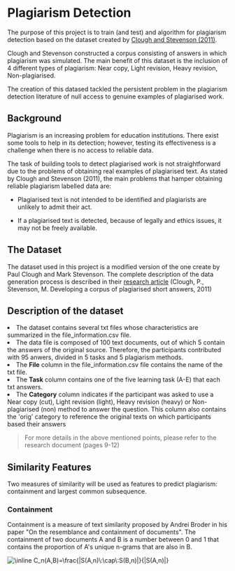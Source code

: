 # Plagiarism Detection

The purpose of this project is to train (and test) and algorithm for plagiarism detection based on the dataset created by [Clough and Stevenson (2011)](https://link.springer.com/article/10.1007/s10579-009-9112-1).

Clough and Stevenson constructed a corpus consisting of answers in which plagiarism was simulated. The main benefit of this dataset is the inclusion of 4 different types of plagiarism: Near copy, Light revision, Heavy revision, Non-plagiarised. 

The creation of this datased tackled the persistent problem in the plagiarism detection literature of null access to genuine examples of plagiarised work.

## Background

Plagiarism is an increasing problem for education institutions.  There exist some tools to help in its detection; however, testing its effectiveness is a challenge when there is no access to reliable data.

The task of building tools to detect plagiarised work is not straightforward due to the problems of obtaining real examples of plagiarised text. As stated by Clough and Stevenson (2011), the main problems that hamper obtaining reliable plagiarism labelled data are:
* Plagiarised text is not intended to be identified and plagiarists are unlikely to admit their act.

* If a plagiarised text is detected, because of legally and ethics issues, it may not be freely available.

## The Dataset

The dataset used in this project is a modified version of the one create by Paul Clough and Mark Stevenson. The complete description of the data generation process is described in their [research article](https://link.springer.com/article/10.1007/s10579-009-9112-1) (Clough, P., Stevenson, M. Developing a corpus of plagiarised short answers, 2011)

## Description of the dataset

<li> The dataset contains several txt files whose characteristics are summarized in the file_information.csv file. </li>
<li> The data file is composed of 100 text documents, out of which 5 contain the answers of the original source. Therefore, the participants contributed with 95 anwers, divided in 5 tasks and 5 plagiarism methods. </li>
<li> The <b>File</b> column in the file_information.csv file contains the name of the txt file. </li>
<li> The <b>Task</b> column contains one of the five learning task (A-E) that each txt answers. </li>
<li> The <b>Category</b> column indicates if the participant was asked to use a Near copy (cut), Light revision (light), Heavy revision (heavy) or Non-plagiarised (non) method to answer the question. This column also contains the 'orig' category to reference the original texts on which participants based their answers</li>

>For more details in the above mentioned points, please refer to the research document (pages 9-12)

## Similarity Features

Two measures of similarity will be used as features to predict plagiarism: containment and largest common subsequence.

### Containment

Containment is a measure of text similarity proposed by Andrei Broder in his paper "On the resemblance and containment of documents".
The containment of two documents A and B is a number between 0 and 1 that contains the proportion of A's unique n-grams that are also in B.

<img src="https://latex.codecogs.com/svg.image?\inline&space;C_n(A,B)=\frac{|S(A,n)\:\cap\:S(B,n)|}{|S(A,n)|}" title="\inline C_n(A,B)=\frac{|S(A,n)\:\cap\:S(B,n)|}{|S(A,n)|}" />